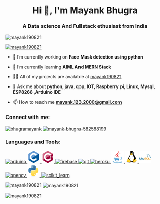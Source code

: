 <h1 align="center">Hi 👋, I'm Mayank Bhugra</h1>
<h3 align="center">A Data science And Fullstack ethusiast from India</h3>

<p align="left"> <img src="https://komarev.com/ghpvc/?username=mayank190821&label=Profile%20views&color=0e75b6&style=flat" alt="mayank190821" /> </p>

<p align="left"> <a href="https://github.com/ryo-ma/github-profile-trophy"><img src="https://github-profile-trophy.vercel.app/?username=mayank190821" alt="mayank190821" /></a> </p>

- 🔭 I’m currently working on **Face Mask detection using python**

- 🌱 I’m currently learning **AIML And MERN Stack**

- 👨‍💻 All of my projects are available at [mayank190821](mayank190821)

- 💬 Ask me about **python, java, cpp, IOT, Raspberry pi, Linux, Mysql, ESP8266 ,Arduino IDE**

- 📫 How to reach me **mayank.123.2000@gmail.com**

<h3 align="left">Connect with me:</h3>
<p align="left">
<a href="https://twitter.com/bhugramayank" target="blank"><img align="center" src="https://raw.githubusercontent.com/rahuldkjain/github-profile-readme-generator/master/src/images/icons/Social/twitter.svg" alt="bhugramayank" height="30" width="40" /></a>
<a href="https://linkedin.com/in/mayank-bhugra-582588199" target="blank"><img align="center" src="https://raw.githubusercontent.com/rahuldkjain/github-profile-readme-generator/master/src/images/icons/Social/linked-in-alt.svg" alt="mayank-bhugra-582588199" height="30" width="40" /></a>
</p>

<h3 align="left">Languages and Tools:</h3>
<p align="left"> <a href="https://www.arduino.cc/" target="_blank"> <img src="https://cdn.worldvectorlogo.com/logos/arduino-1.svg" alt="arduino" width="40" height="40"/> </a> <a href="https://www.cprogramming.com/" target="_blank"> <img src="https://raw.githubusercontent.com/devicons/devicon/master/icons/c/c-original.svg" alt="c" width="40" height="40"/> </a> <a href="https://www.w3schools.com/cpp/" target="_blank"> <img src="https://raw.githubusercontent.com/devicons/devicon/master/icons/cplusplus/cplusplus-original.svg" alt="cplusplus" width="40" height="40"/> </a> <a href="https://firebase.google.com/" target="_blank"> <img src="https://www.vectorlogo.zone/logos/firebase/firebase-icon.svg" alt="firebase" width="40" height="40"/> </a> <a href="https://git-scm.com/" target="_blank"> <img src="https://www.vectorlogo.zone/logos/git-scm/git-scm-icon.svg" alt="git" width="40" height="40"/> </a> <a href="https://heroku.com" target="_blank"> <img src="https://www.vectorlogo.zone/logos/heroku/heroku-icon.svg" alt="heroku" width="40" height="40"/> </a> <a href="https://www.java.com" target="_blank"> <img src="https://raw.githubusercontent.com/devicons/devicon/master/icons/java/java-original.svg" alt="java" width="40" height="40"/> </a> <a href="https://www.linux.org/" target="_blank"> <img src="https://raw.githubusercontent.com/devicons/devicon/master/icons/linux/linux-original.svg" alt="linux" width="40" height="40"/> </a> <a href="https://www.mysql.com/" target="_blank"> <img src="https://raw.githubusercontent.com/devicons/devicon/master/icons/mysql/mysql-original-wordmark.svg" alt="mysql" width="40" height="40"/> </a> <a href="https://opencv.org/" target="_blank"> <img src="https://www.vectorlogo.zone/logos/opencv/opencv-icon.svg" alt="opencv" width="40" height="40"/> </a> <a href="https://www.python.org" target="_blank"> <img src="https://raw.githubusercontent.com/devicons/devicon/master/icons/python/python-original.svg" alt="python" width="40" height="40"/> </a> <a href="https://scikit-learn.org/" target="_blank"> <img src="https://upload.wikimedia.org/wikipedia/commons/0/05/Scikit_learn_logo_small.svg" alt="scikit_learn" width="40" height="40"/> </a> </p>

<p><img align="left" src="https://github-readme-stats.vercel.app/api/top-langs?username=mayank190821&show_icons=true&locale=en&layout=compact" alt="mayank190821" /></p>

<p>&nbsp;<img align="center" src="https://github-readme-stats.vercel.app/api?username=mayank190821&show_icons=true&locale=en" alt="mayank190821" /></p>

<p><img align="center" src="https://github-readme-streak-stats.herokuapp.com/?user=mayank190821&" alt="mayank190821" /></p>

